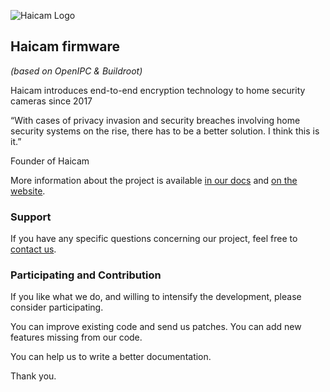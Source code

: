 ![Haicam Logo](https://haicam.tech/app/themes/haicam/dist/images/haicam-logo-black-250.png)

## Haicam firmware
_(based on OpenIPC & Buildroot)_

Haicam introduces end-to-end encryption technology to home security cameras since 2017

“With cases of privacy invasion and security breaches involving home security systems on the rise, there has to be a better solution. I think this is it.”

Founder of Haicam

More information about the project is available [in our docs](https://github.com/Haicam/Docs)
and [on the website](https://haicam.tech).


### Support

If you have any specific questions concerning our project, feel free to [contact us](mailto:support@haicam.tech).

### Participating and Contribution

If you like what we do, and willing to intensify the development, please consider participating.

You can improve existing code and send us patches. You can add new features missing from our code.

You can help us to write a better documentation.

Thank you.
